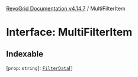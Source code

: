 [RevoGrid Documentation v4.14.7](README.md) / MultiFilterItem

# Interface: MultiFilterItem

## Indexable

 \[`prop`: `string`\]: [`FilterData`](Interface.FilterData.md)[]
